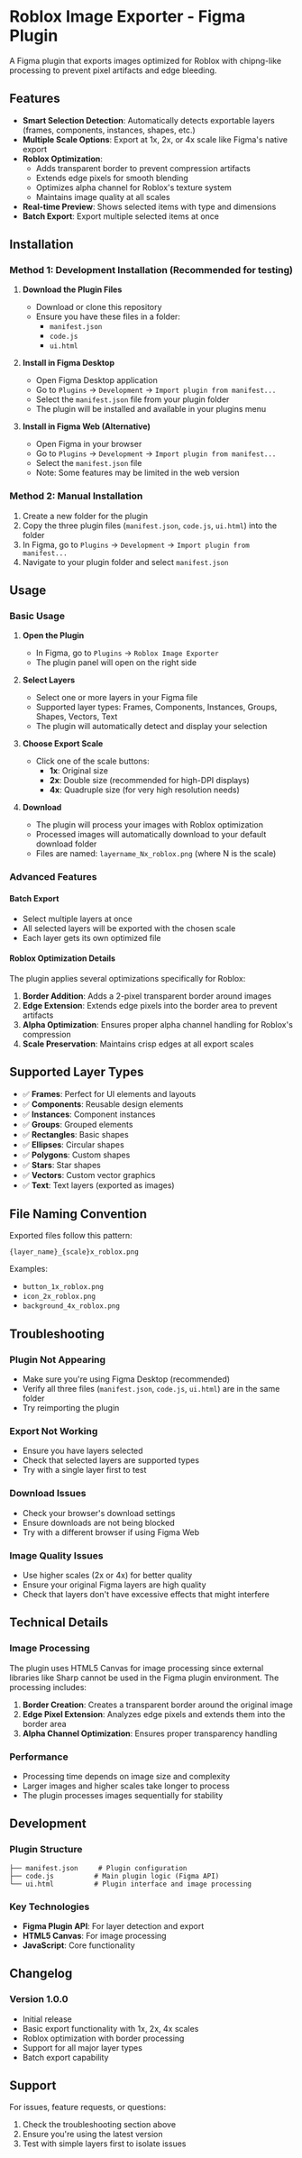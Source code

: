 # Roblox Image Exporter - Figma Plugin

A Figma plugin that exports images optimized for Roblox with chipng-like processing to prevent pixel artifacts and edge bleeding.

## Features

- **Smart Selection Detection**: Automatically detects exportable layers (frames, components, instances, shapes, etc.)
- **Multiple Scale Options**: Export at 1x, 2x, or 4x scale like Figma's native export
- **Roblox Optimization**: 
  - Adds transparent border to prevent compression artifacts
  - Extends edge pixels for smooth blending
  - Optimizes alpha channel for Roblox's texture system
  - Maintains image quality at all scales
- **Real-time Preview**: Shows selected items with type and dimensions
- **Batch Export**: Export multiple selected items at once

## Installation

### Method 1: Development Installation (Recommended for testing)

1. **Download the Plugin Files**
   - Download or clone this repository
   - Ensure you have these files in a folder:
     - `manifest.json`
     - `code.js`
     - `ui.html`

2. **Install in Figma Desktop**
   - Open Figma Desktop application
   - Go to `Plugins` → `Development` → `Import plugin from manifest...`
   - Select the `manifest.json` file from your plugin folder
   - The plugin will be installed and available in your plugins menu

3. **Install in Figma Web (Alternative)**
   - Open Figma in your browser
   - Go to `Plugins` → `Development` → `Import plugin from manifest...`
   - Select the `manifest.json` file
   - Note: Some features may be limited in the web version

### Method 2: Manual Installation

1. Create a new folder for the plugin
2. Copy the three plugin files (`manifest.json`, `code.js`, `ui.html`) into the folder
3. In Figma, go to `Plugins` → `Development` → `Import plugin from manifest...`
4. Navigate to your plugin folder and select `manifest.json`

## Usage

### Basic Usage

1. **Open the Plugin**
   - In Figma, go to `Plugins` → `Roblox Image Exporter`
   - The plugin panel will open on the right side

2. **Select Layers**
   - Select one or more layers in your Figma file
   - Supported layer types: Frames, Components, Instances, Groups, Shapes, Vectors, Text
   - The plugin will automatically detect and display your selection

3. **Choose Export Scale**
   - Click one of the scale buttons:
     - **1x**: Original size
     - **2x**: Double size (recommended for high-DPI displays)
     - **4x**: Quadruple size (for very high resolution needs)

4. **Download**
   - The plugin will process your images with Roblox optimization
   - Processed images will automatically download to your default download folder
   - Files are named: `layername_Nx_roblox.png` (where N is the scale)

### Advanced Features

#### Batch Export
- Select multiple layers at once
- All selected layers will be exported with the chosen scale
- Each layer gets its own optimized file

#### Roblox Optimization Details
The plugin applies several optimizations specifically for Roblox:

1. **Border Addition**: Adds a 2-pixel transparent border around images
2. **Edge Extension**: Extends edge pixels into the border area to prevent artifacts
3. **Alpha Optimization**: Ensures proper alpha channel handling for Roblox's compression
4. **Scale Preservation**: Maintains crisp edges at all export scales

## Supported Layer Types

- ✅ **Frames**: Perfect for UI elements and layouts
- ✅ **Components**: Reusable design elements
- ✅ **Instances**: Component instances
- ✅ **Groups**: Grouped elements
- ✅ **Rectangles**: Basic shapes
- ✅ **Ellipses**: Circular shapes
- ✅ **Polygons**: Custom shapes
- ✅ **Stars**: Star shapes
- ✅ **Vectors**: Custom vector graphics
- ✅ **Text**: Text layers (exported as images)

## File Naming Convention

Exported files follow this pattern:
```
{layer_name}_{scale}x_roblox.png
```

Examples:
- `button_1x_roblox.png`
- `icon_2x_roblox.png`
- `background_4x_roblox.png`

## Troubleshooting

### Plugin Not Appearing
- Make sure you're using Figma Desktop (recommended)
- Verify all three files (`manifest.json`, `code.js`, `ui.html`) are in the same folder
- Try reimporting the plugin

### Export Not Working
- Ensure you have layers selected
- Check that selected layers are supported types
- Try with a single layer first to test

### Download Issues
- Check your browser's download settings
- Ensure downloads are not being blocked
- Try with a different browser if using Figma Web

### Image Quality Issues
- Use higher scales (2x or 4x) for better quality
- Ensure your original Figma layers are high quality
- Check that layers don't have excessive effects that might interfere

## Technical Details

### Image Processing
The plugin uses HTML5 Canvas for image processing since external libraries like Sharp cannot be used in the Figma plugin environment. The processing includes:

1. **Border Creation**: Creates a transparent border around the original image
2. **Edge Pixel Extension**: Analyzes edge pixels and extends them into the border area
3. **Alpha Channel Optimization**: Ensures proper transparency handling

### Performance
- Processing time depends on image size and complexity
- Larger images and higher scales take longer to process
- The plugin processes images sequentially for stability

## Development

### Plugin Structure
```
├── manifest.json     # Plugin configuration
├── code.js          # Main plugin logic (Figma API)
└── ui.html          # Plugin interface and image processing
```

### Key Technologies
- **Figma Plugin API**: For layer detection and export
- **HTML5 Canvas**: For image processing
- **JavaScript**: Core functionality

## Changelog

### Version 1.0.0
- Initial release
- Basic export functionality with 1x, 2x, 4x scales
- Roblox optimization with border processing
- Support for all major layer types
- Batch export capability

## Support

For issues, feature requests, or questions:
1. Check the troubleshooting section above
2. Ensure you're using the latest version
3. Test with simple layers first to isolate issues
